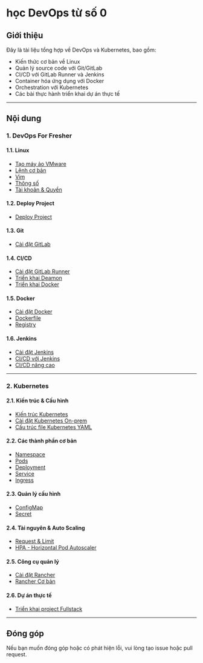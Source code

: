 # học DevOps từ số 0

## Giới thiệu

Đây là tài liệu tổng hợp về DevOps và Kubernetes, bao gồm:

- Kiến thức cơ bản về Linux
- Quản lý source code với Git/GitLab
- CI/CD với GitLab Runner và Jenkins
- Container hóa ứng dụng với Docker
- Orchestration với Kubernetes
- Các bài thực hành triển khai dự án thực tế

---

## Nội dung

### 1. DevOps For Fresher

#### 1.1. Linux

- [Tạo máy ảo VMware](1-DevOps_For_Fresher/1-Linux/1-Tạo_máy_ảo_VMware.md)
- [Lệnh cơ bản](1-DevOps_For_Fresher/1-Linux/2-Lệnh_cơ_bản.md)
- [Vim](1-DevOps_For_Fresher/1-Linux/3-Vim.md)
- [Thông số](1-DevOps_For_Fresher/1-Linux/4-Thông_số.md)
- [Tài khoản & Quyền](1-DevOps_For_Fresher/1-Linux/5-Tài_khoản_Quyền.md)

#### 1.2. Deploy Project

- [Deploy Project](1-DevOps_For_Fresher/2-Depoly_project/2-Depoly_project.md)

#### 1.3. Git

- [Cài đặt GitLab](1-DevOps_For_Fresher/3-Git/1-Cài_đặt_GitLab.md)

#### 1.4. CI/CD

- [Cài đặt GitLab Runner](1-DevOps_For_Fresher/4-CICD/1-Gitlab_Runner/1.%20Cài_đặt.md)
- [Triển khai Deamon](1-DevOps_For_Fresher/4-CICD/1-Gitlab_Runner/2-Triền_khai_Deamon.md)
- [Triển khai Docker](1-DevOps_For_Fresher/4-CICD/1-Gitlab_Runner/3-Triển_khai_Docker.md)

#### 1.5. Docker

- [Cài đặt Docker](1-DevOps_For_Fresher/5-Docker/1-Cài%20đặt%20docker.md)
- [Dockerfile](1-DevOps_For_Fresher/5-Docker/2-Dockerfile.md)
- [Registry](1-DevOps_For_Fresher/5-Docker/3-Registry.md)

#### 1.6. Jenkins

- [Cài đặt Jenkins](1-DevOps_For_Fresher/6-Jenkins/1-Cài%20đặt.md)
- [CI/CD với Jenkins](1-DevOps_For_Fresher/6-Jenkins/2-CICD.md)
- [CI/CD nâng cao](1-DevOps_For_Fresher/6-Jenkins/3-CICD%20nâng%20cao.md)

---

### 2. Kubernetes

#### 2.1. Kiến trúc & Cấu hình

- [Kiến trúc Kubernetes](2-Kubenertes/1-Kiến_trúc_k8s/1-Kiến_trúc_k8s.md)
- [Cài đặt Kubernetes On-prem](2-Kubenertes/2-Cài_đặt_k8s/1-On-prem.md)
- [Cấu trúc file Kubernetes YAML](2-Kubenertes/1-Cấu_trúc_file_k8s_yml/3-Cấu_trúc_file_k8s_yml.md)

#### 2.2. Các thành phần cơ bản

- [Namespace](2-Kubenertes/4-Namespace/1-Namespace.md)
- [Pods](2-Kubenertes/6-Pods/1-Pods.md)
- [Deployment](2-Kubenertes/7-Deployment/1-Deployment.md)
- [Service](2-Kubenertes/8-Service/1-Service.md)
- [Ingress](2-Kubenertes/9-ingress/1-ingress.md)

#### 2.3. Quản lý cấu hình

- [ConfigMap](2-Kubenertes/11-ConfigMap/1-ConfigMap.md)
- [Secret](2-Kubenertes/12-Secret/1-Secret.md)

#### 2.4. Tài nguyên & Auto Scaling

- [Request & Limit](2-Kubenertes/13-Request_Limit/1-Request_Limit.md)
- [HPA - Horizontal Pod Autoscaler](2-Kubenertes/14-HPA_HorizontalPodAutoscaler/1-HPA_HorizontalPodAutoscaler.md)

#### 2.5. Công cụ quản lý

- [Cài đặt Rancher](2-Kubenertes/5-Rancher/1-Cài_đặt_rancher.md)
- [Rancher Cơ bản](2-Kubenertes/5-Rancher/2-Rancher_cơ_bản.md)

#### 2.6. Dự án thực tế

- [Triển khai project Fullstack](2-Kubenertes/10-Triển_khai_project_Fullstack/1-Triển_khai_project_Fullstack.md)

---

## Đóng góp

Nếu bạn muốn đóng góp hoặc có phát hiện lỗi, vui lòng tạo issue hoặc pull request.
